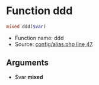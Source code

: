 Function ddd
===========================





```php
mixed ddd($var)
```

* Function name: ddd
* Source: [config/alias.php line 47](https://github.com/PrestaShop/PrestaShop/blob/1.5.4.0/config/alias.php#L47).

Arguments
---------

* $var **mixed**

